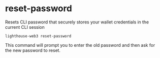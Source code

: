 # reset-password

Resets CLI password that securely stores your wallet credentials in the current CLI session

```
lighthouse-web3 reset-password
```

This command will prompt you to enter the old password and then ask for the new password to reset.
